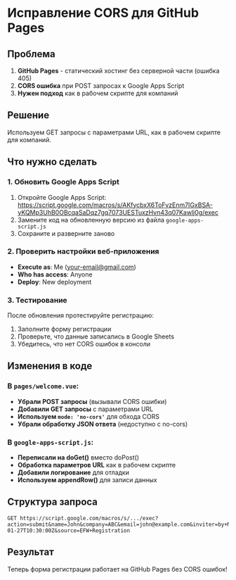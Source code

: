 # Исправление CORS для GitHub Pages

## Проблема
1. **GitHub Pages** - статический хостинг без серверной части (ошибка 405)
2. **CORS ошибка** при POST запросах к Google Apps Script
3. **Нужен подход** как в рабочем скрипте для компаний

## Решение
Используем GET запросы с параметрами URL, как в рабочем скрипте для компаний.

## Что нужно сделать

### 1. Обновить Google Apps Script
1. Откройте Google Apps Script: https://script.google.com/macros/s/AKfycbxX6ToFvzEnm7IGxBSA-yKQMp3UhB0OBcqaSaDqz7gq7073UESTuxzHvn43q07Kawlj0g/exec
2. Замените код на обновленную версию из файла `google-apps-script.js`
3. Сохраните и разверните заново

### 2. Проверить настройки веб-приложения
- **Execute as**: Me (your-email@gmail.com)
- **Who has access**: Anyone
- **Deploy**: New deployment

### 3. Тестирование
После обновления протестируйте регистрацию:
1. Заполните форму регистрации
2. Проверьте, что данные записались в Google Sheets
3. Убедитесь, что нет CORS ошибок в консоли

## Изменения в коде

### В `pages/welcome.vue`:
- **Убрали POST запросы** (вызывали CORS ошибки)
- **Добавили GET запросы** с параметрами URL
- **Используем `mode: 'no-cors'`** для обхода CORS
- **Убрали обработку JSON ответа** (недоступно с no-cors)

### В `google-apps-script.js`:
- **Переписали на doGet()** вместо doPost()
- **Обработка параметров URL** как в рабочем скрипте
- **Добавили логирование** для отладки
- **Используем appendRow()** для записи данных

## Структура запроса
```
GET https://script.google.com/macros/s/.../exec?action=submit&name=John&company=ABC&email=john@example.com&inviter=by+Marina+Krapivina&timestamp=2025-01-27T10:30:00Z&source=EFW+Registration
```

## Результат
Теперь форма регистрации работает на GitHub Pages без CORS ошибок!

